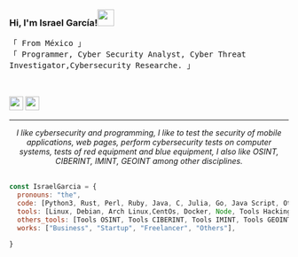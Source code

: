 ### Hi, I'm Israel García!<img src="https://user-images.githubusercontent.com/42378118/110234147-e3259600-7f4e-11eb-95be-0c4047144dea.gif" width="30">
<!-- BQPTheory-->
  <samp>
                「 From México 」
                <br>
                「 Programmer, Cyber Security Analyst, Cyber Threat Investigator,Cybersecurity Researche.</b> 」
                <br>
                <br>
  </samp>
<br>
<p><a href="https://twitter.com/BQPtheory"><img src="https://img.shields.io/badge/twitter-%231DA1F2.svg?&style=for-the-badge&logo=twitter&logoColor=white" height=25></a> 
<a href="https://www.linkedin.com/in/0xisraelgarcia/"><img src="https://img.shields.io/badge/linkedin-%230077B5.svg?&style=for-the-badge&logo=linkedin&logoColor=white" height=25></a> </p>
  
<hr>
<p align="center">
   <i>I like cybersecurity and programming, I like to test the security of mobile applications, web pages, perform cybersecurity tests on computer systems, tests of red equipment and blue equipment, I also like OSINT, CIBERINT, IMINT, GEOINT among other disciplines.</i>
   <br>
   <br>
</p>   
  
```javascript
const IsraelGarcia = {
  pronouns: "the",
  code: [Python3, Rust, Perl, Ruby, Java, C, Julia, Go, Java Script, Others],
  tools: [Linux, Debian, Arch Linux,CentOs, Docker, Node, Tools Hacking, Others],
  others_tools: [Tools OSINT, Tools CIBERINT, Tools IMINT, Tools GEOINT, Others],
  works: ["Business", "Startup", "Freelancer", "Others"],
 
}
```
